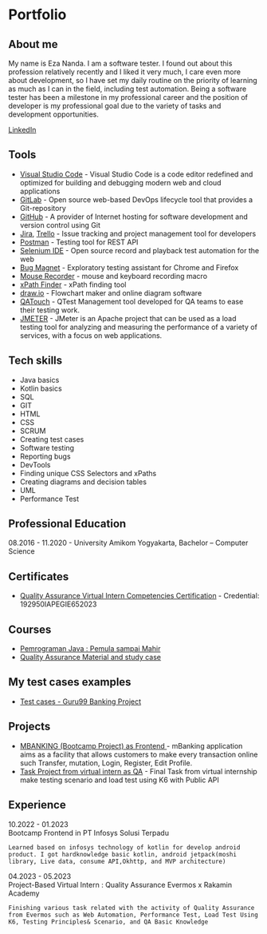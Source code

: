 # Portfolio

## About me
My name is Eza Nanda. I am a software tester. I found out about this profession relatively recently and I liked it very much, I care even more about development, so I have set my daily routine on the priority of learning as much as I can in the field, including test automation. Being a software tester has been a milestone in my professional career and the position of developer is my professional goal due to the variety of tasks and development opportunities.

[LinkedIn](https://www.linkedin.com/in/eza-nanda/)

## Tools
  - [Visual Studio Code](https://code.visualstudio.com) - Visual Studio Code is a code editor redefined and optimized for building and debugging modern web and cloud applications
  - [GitLab](https://about.gitlab.com) - Open source web-based DevOps lifecycle tool that provides a Git-repository
  - [GitHub](https://github.com/MagdalenaOlak) - A provider of Internet hosting for software development and version control using Git
  - [Jira](https://www.atlassian.com/software/jira0), [Trello](https://trello.com/) - Issue tracking and project management tool for developers
  - [Postman](https://www.postman.com/) - Testing tool for REST API
  - [Selenium IDE](https://chrome.google.com/webstore/detail/selenium-ide/mooikfkahbdckldjjndioackbalphokd) - Open source record and playback test automation for the web 
  - [Bug Magnet](https://chrome.google.com/webstore/detail/bug-magnet/efhedldbjahpgjcneebmbolkalbhckfi?hl=pl) - Exploratory testing assistant for Chrome and Firefox
  - [Mouse Recorder](https://www.mouserecorder.com/) - mouse and keyboard recording macro
  - [xPath Finder](https://chrome.google.com/webstore/detail/xpath-finder/ihnknokegkbpmofmafnkoadfjkhlogph) - xPath finding tool
  - [draw.io](https://app.diagrams.net/) - Flowchart maker and online diagram software
  - [QATouch](https://www.qatouch.com/) - QTest Management tool developed for QA teams to ease their testing work.
  - [JMETER](https://jmeter.apache.org/) - JMeter is an Apache project that can be used as a load testing tool for analyzing and measuring the performance of a variety of services, with a focus on web applications.
  

## Tech skills
  - Java basics
  - Kotlin basics
  - SQL
  - GIT
  - HTML
  - CSS    
  - SCRUM
  - Creating test cases
  - Software testing
  - Reporting bugs      
  - DevTools
  - Finding unique CSS Selectors and xPaths
  - Creating diagrams and decision tables    
  - UML
  - Performance Test

  
  
## Professional Education
08.2016 - 11.2020 - University Amikom Yogyakarta,
Bachelor – Computer Science


## Certificates
  - [Quality Assurance Virtual Intern Competencies Certification](https://drive.google.com/file/d/1z5H8nypLacOJ7namJHFILVy3JMaxe-rE/view?usp=drive_link) - Credential: 192950IAPEGIE652023
  
  
## Courses
  - [Pemrograman Java : Pemula sampai Mahir](https://www.udemy.com/course/pemrograman-java-pemula-sampai-mahir/)
  - [Quality Assurance Material and study case](https://myskill.id/learning-path/quality-assurance)


## My test cases examples
  - [Test cases - Guru99 Banking Project](https://docs.google.com/spreadsheets/d/1XQofbKda73vhtxfQQVE1Dz-r01VTvESycLNw94vyaAI/edit?usp=sharing)

## Projects
    
  - [MBANKING (Bootcamp Project) as Frontend ](https://drive.google.com/file/d/1ypoViE56zhoH8kq25ddpT2Gjrah38yT1/view?usp=sharing) - mBanking application aims as a facility that allows customers to make every transaction online such Transfer, mutation, Login, Register, Edit Profile.
  - [Task Project from virtual intern as QA](https://drive.google.com/file/d/14lHWsSKJYafJzb6qNpXfzCfocds1iGED/view?usp=sharing) - Final Task from virtual internship make testing scenario and load test using K6 with Public API


## Experience
  10.2022 - 01.2023     
  Bootcamp Frontend in PT Infosys Solusi Terpadu

    Learned based on infosys technology of kotlin for develop android product. I got hardknowledge basic kotlin, android jetpack(moshi library, Live data, consume API,Okhttp, and MVP architecture)

  04.2023 - 05.2023     
  Project-Based Virtual Intern : Quality Assurance Evermos x Rakamin Academy

    Finishing various task related with the activity of Quality Assurance from Evermos such as Web Automation, Performance Test, Load Test Using K6, Testing Principles& Scenario, and QA Basic Knowledge



  

